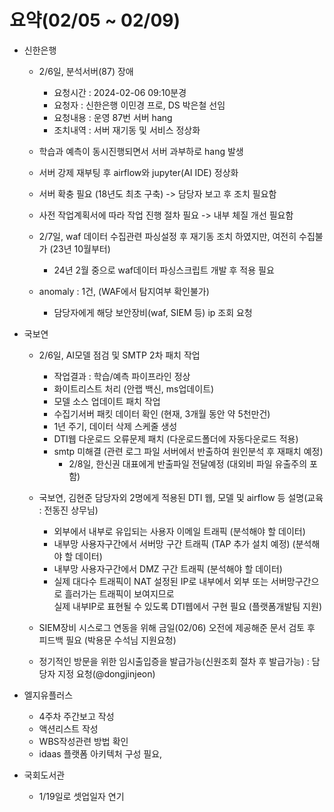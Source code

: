 # 요약(02/05 ~ 02/09)

* 신한은행
    * 2/6일, 분석서버(87) 장애
        * 요청시간 : 2024-02-06 09:10분경 
        * 요청자 : 신한은행 이민경 프로, DS 박은철 선임
        * 요청내용 : 운영 87번 서버 hang
        * 조치내역 : 서버 재기동 및 서비스 정상화

    * 학습과 예측이 동시진행되면서 서버 과부하로 hang 발생
    * 서버 강제 재부팅 후 airflow와 jupyter(AI IDE) 정상화
    * 서버 확충 필요 (18년도 최초 구축) -> 담당자 보고 후 조치 필요함
    * 사전 작업계획서에 따라 작업 진행 절차 필요  -> 내부 체질 개선 필요함

    * 2/7일, waf 데이터 수집관련 파싱설정 후 재기동 조치 하였지만, 여전히 수집불가 (23년 10월부터)
        * 24년 2월 중으로 waf데이터 파싱스크립트 개발 후 적용 필요 
    * anomaly : 1건, (WAF에서 탐지여부 확인불가)
        * 담당자에게 해당 보안장비(waf, SIEM 등) ip 조회 요청

* 국보연
    * 2/6일, AI모델 점검 및 SMTP 2차 패치 작업
        * 작업결과 : 학습/예측 파이프라인 정상
        * 화이트리스트 처리 (안랩 백신, ms업데이트)
        * 모델 소스 업데이트 패치 작업
        * 수집기서버 패킷 데이터 확인 (현재, 3개월 동안 약 5천만건)
        * 1년 주기, 데이터 삭제 스케줄 생성
        * DTI웹 다운로드 오류문제 패치 (다운로드폴더에 자동다운로드 적용)
        * smtp 미해결 (관련 로그 파일 서버에서 반출하여 원인분석 후 재패치 예정)
            * 2/8일, 한신권 대표에게 반출파일 전달예정 (대외비 파일 유출주의 포함)

    * 국보연, 김현준 담당자외 2명에게 적용된 DTI 웹, 모델 및 airflow 등 설명(교육 : 전동진 상무님)
        * 외부에서 내부로 유입되는 사용자 이메일 트래픽 (분석해야 할 데이터)
        * 내부망 사용자구간에서 서버망 구간 트래픽 (TAP 추가 설치 예정) (분석해야 할 데이터)
        * 내부망 사용자구간에서 DMZ 구간 트래픽 (분석해야 할 데이터)
        * 실제 대다수 트래픽이 NAT 설정된 IP로 내부에서 외부 또는 서버망구간으로 흘러가는 트래픽이 보여지므로   
          실제 내부IP로 표현될 수 있도록 DTI웹에서 구현 필요 (플랫폼개발팀 지원)

    * SIEM장비 시스로그 연동을 위해 금일(02/06) 오전에 제공해준 문서 검토 후 피드백 필요 (박용문 수석님 지원요청)
    * 정기적인 방문을 위한 임시출입증을 발급가능(신원조회 절차 후 발급가능) : 담당자 지정 요청(@dongjinjeon)

* 엘지유플러스
    * 4주차 주간보고 작성
    * 액션리스트 작성
    * WBS작성관련 방법 확인
    * idaas 플랫폼 아키텍처 구성 필요, 

* 국회도서관
    * 1/19일로 셋업일자 연기
